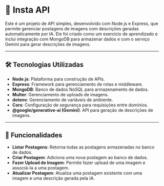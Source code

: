 # 📸 Insta API

Este é um projeto de API simples, desenvolvido com Node.js e Express, que
permite gerenciar postagens de imagens com descrições geradas automaticamente
por IA. Ele foi criado como um exercício de aprendizado e inclui integração com
MongoDB para armazenar dados e com o serviço Gemini para gerar descrições de
imagens.

---

## 🛠️ Tecnologias Utilizadas

- **Node.js**: Plataforma para construção de APIs.
- **Express**: Framework para gerenciamento de rotas e middleware.
- **MongoDB**: Banco de dados NoSQL para armazenamento de dados.
- **Multer**: Gerenciamento de uploads de imagens.
- **dotenv**: Gerenciamento de variáveis de ambiente.
- **Cors**: Configuração de segurança para requisições entre domínios.
- **@google/generative-ai (Gemini)**: API para geração de descrições de imagens.

---

## 📝 Funcionalidades

- **Listar Postagens**: Retorna todas as postagens armazenadas no banco de
  dados.
- **Criar Postagem**: Adiciona uma nova postagem ao banco de dados.
- **Fazer Upload de Imagem**: Permite fazer upload de uma imagem e associá-la a
  uma postagem.
- **Atualizar Postagem**: Atualiza uma postagem existente com uma imagem e uma
  descrição gerada pela IA.
